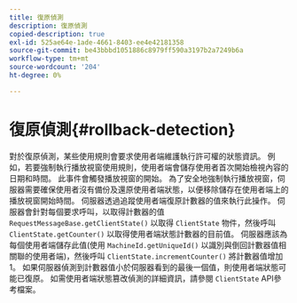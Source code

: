 ```yaml
---
title: 復原偵測
description: 復原偵測
copied-description: true
exl-id: 525ae64e-1ade-4661-8403-ee4e42181358
source-git-commit: be43bbbd1051886c8979ff590a3197b2a7249b6a
workflow-type: tm+mt
source-wordcount: '204'
ht-degree: 0%

---
```


# 復原偵測{#rollback-detection}

對於復原偵測，某些使用規則會要求使用者端維護執行許可權的狀態資訊。 例如，若要強制執行播放視窗使用規則，使用者端會儲存使用者首次開始檢視內容的日期和時間。 此事件會觸發播放視窗的開始。 為了安全地強制執行播放視窗，伺服器需要確保使用者沒有備份及還原使用者端狀態，以便移除儲存在使用者端上的播放視窗開始時間。 伺服器透過追蹤使用者端復原計數器的值來執行此操作。 伺服器會針對每個要求呼叫，以取得計數器的值 `RequestMessageBase.getClientState()` 以取得 `ClientState` 物件，然後呼叫 `ClientState.getCounter()` 以取得使用者端狀態計數器的目前值。 伺服器應該為每個使用者端儲存此值(使用 `MachineId.getUniqueId()` 以識別與倒回計數器值相關聯的使用者端)，然後呼叫 `ClientState.incrementCounter()` 將計數器值增加1。 如果伺服器偵測到計數器值小於伺服器看到的最後一個值，則使用者端狀態可能已復原。 如需使用者端狀態篡改偵測的詳細資訊，請參閱 `ClientState` API參考檔案。
